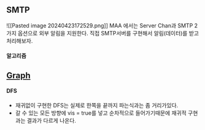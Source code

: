 ## SMTP
![[Pasted image 20240423172529.png]]
MAA 에서는 Server Chan과 SMTP 2가지 옵션으로 외부 알림을 지원한다.
직접 SMTP서버를 구현해서 알림(데이터)를 받고 처리해보자.
#### 알고리즘
## [Graph](obsidian://open?vault=TIL&file=Algorithm%2FGraph%20(%EA%B7%B8%EB%9E%98%ED%94%84))
#### DFS
- 재귀없이 구현한 DFS는 실제로 한쪽을 끝까지 파는식과는 좀 거리가있다. 
- 갈 수 있는 모든 방향에 vis = true를 넣고 순차적으로 들어가기때문에 재귀적 구현과는 결과가 다르게 나온다.

